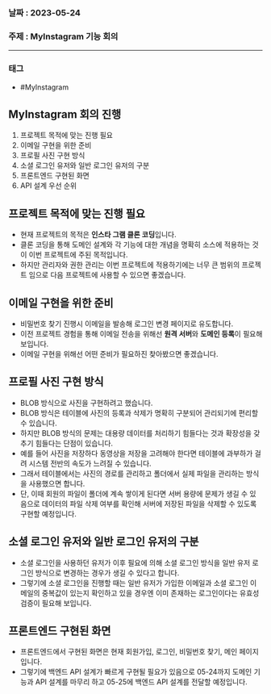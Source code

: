 ### 날짜 : 2023-05-24
### 주제 : MyInstagram 기능 회의
---
### 태그
* #MyInstagram

## MyInstagram 회의 진행
1. 프로젝트 목적에 맞는 진행 필요
2. 이메일 구현을 위한 준비
3. 프로필 사진 구현 방식
4.  소셜 로그인 유저와 일반 로그인 유저의 구분
5. 프론트엔드 구현된 화면
6.  API 설계 우선 순위 

## 프로젝트 목적에 맞는 진행 필요
* 현재 프로젝트의 목적은 **인스타 그램 클론 코딩**입니다. 
* 클론 코딩을 통해 도메인 설계와 각 기능에 대한 개념을 명확히 소스에 적용하는 것이 이번 프로젝트에 주된 목적입니다.
* 하지만 관리자와 권한 관리는 이번 프로젝트에 적용하기에는 너무 큰 범위의 프로젝트 임으로 다음 프로젝트에 사용할 수 있으면 좋겠습니다. 

## 이메일 구현을 위한 준비
* 비밀번호 찾기 진행시 이메일을 발송해 로그인 변경 페이지로 유도합니다. 
* 이전 프로젝트 경험을 통해 이메일 전송을 위해선 **원격 서버**와 **도메인 등록**이 필요해 보입니다. 
* 이메일 구현을 위해선 어떤 준비가 필요하진 찾아봤으면 좋겠습니다. 

## 프로필 사진 구현 방식
* BLOB 방식으로 사진을 구현하려고 했습니다. 
* BLOB 방식은 테이블에 사진의 등록과 삭제가 명확히 구분되어 관리되기에 편리할 수 있습니다.
* 하지만 BLOB 방식의 문제는 대용량 데이터를 처리하기 힘들다는 것과 확장성을 갖추기 힘들다는 단점이 있습니다.
* 예를 들어 사진을 저장하다 동영상을 저장을 고려해야 한다면 테이블에 과부하가 걸려 시스템 전반의 속도가 느려질 수 있습니다. 
* 그래서 테이블에서는 사진의 경로를 관리하고 폴더에서 실제 파일을 관리하는 방식을 사용했으면 합니다. 
* 단, 이때 회원의 파일이 폴더에 계속 쌓이게 된다면 서버 용량에 문제가 생길 수 있음으로 데이터의 파일 삭제 여부를 확인해 
  서버에 저장된 파일을 삭제할 수 있도록 구현할 예정입니다.

## 소셜 로그인 유저와 일반 로그인 유저의 구분
* 소셜 로그인을 사용하던 유저가 이후 필요에 의해 소셜 로그인 방식을 일반 유저 로그인 방식으로 변경하는 경우가 생길 수 있다고 합니다.
* 그렇기에 소셜 로그인을 진행할 때는 일반 유저가 가입한 이메일과 소셜 로그인 이메일의 중복값이 있는지 확인하고 있을 경우엔 이미 존재하는 
   로그인이다는 유효성 검증이 필요해 보입니다. 

## 프론트엔드 구현된 화면
* 프론트엔드에서 구현된 화면은 현재 회원가입, 로그인, 비밀번호 찾기, 메인 페이지 입니다.
* 그렇기에 백엔드 API 설계가 빠르게 구현될 필요가 있음으로 05-24까지 도메인 기능과 API 설계를 마무리 하고 
   05-25에 백엔드 API 설계를 전달할 예정입니다.